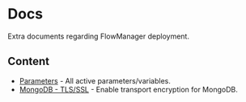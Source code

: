 # Docs

Extra documents regarding FlowManager deployment.

## Content

* [Parameters](parameters.md) - All active parameters/variables.
* [MongoDB - TLS/SSL](mongo_tls_ssl.md) - Enable transport encryption for MongoDB.
